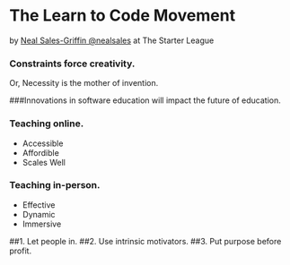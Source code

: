 # The Learn to Code Movement
by [Neal Sales-Griffin @nealsales](http://www.twitter.com/nealsales) at The Starter League

### Constraints force creativity.
Or, Necessity is the mother of invention.

###Innovations in software education will impact the future of education.

### Teaching online.
* Accessible
* Affordible
* Scales Well

### Teaching in-person.
* Effective
* Dynamic
* Immersive

##1. Let people in.
##2. Use intrinsic motivators.
##3. Put purpose before profit.